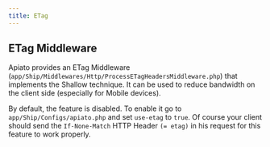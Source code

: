 ```yaml
---
title: ETag
---
```


## ETag Middleware
Apiato provides an ETag Middleware (`app/Ship/Middlewares/Http/ProcessETagHeadersMiddleware.php`) that implements the Shallow technique. 
It can be used to reduce bandwidth on the client side (especially for Mobile devices).

By default, the feature is disabled. To enable it go to `app/Ship/Configs/apiato.php` and set `use-etag` to `true`. 
Of course your client should send the `If-None-Match` HTTP Header `(= etag)` in his request for this feature to work properly.
